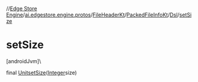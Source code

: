 //[Edge Store Engine](../../../../../index.md)/[ai.edgestore.engine.protos](../../../index.md)/[FileHeaderKt](../../index.md)/[PackedFileInfoKt](../index.md)/[Dsl](index.md)/[setSize](set-size.md)

# setSize

[androidJvm]\

final [Unit](https://kotlinlang.org/api/latest/jvm/stdlib/kotlin/-unit/index.html)[setSize](set-size.md)([Integer](https://developer.android.com/reference/kotlin/java/lang/Integer.html)size)
